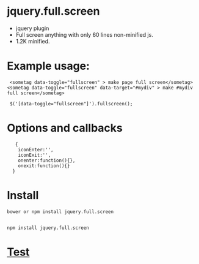 # jquery.full.screen
- jquery plugin
- Full screen anything with only 60 lines non-minified js.
- 1.2K minified.


# Example usage:


     <sometag data-toggle="fullscreen" > make page full screen</sometag>
    <sometag data-toggle="fullscreen" data-target="#mydiv" > make #mydiv full screen</sometag>

     $('[data-toggle="fullscreen"]').fullscreen();


# Options and callbacks

       {
        iconEnter:'',
        iconExit:'',
        onenter:function(){},
        onexit:function(){}
      }


# Install

    bower or npm install jquery.full.screen


    npm install jquery.full.screen

# [Test](http://p34eu.github.io/jquery.full.screen/)
